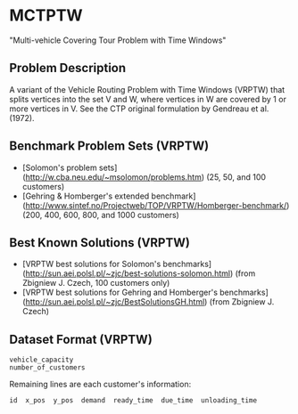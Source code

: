 MCTPTW
=====

"Multi-vehicle Covering Tour Problem with Time Windows"

## Problem Description

A variant of the Vehicle Routing Problem with Time Windows (VRPTW) that splits vertices into the set V and W, where vertices in W are covered by 1 or more vertices in V. See the CTP original formulation by Gendreau et al. (1972).

## Benchmark Problem Sets (VRPTW)

 * [Solomon's problem sets] (http://w.cba.neu.edu/~msolomon/problems.htm) (25, 50, and 100 customers)
 * [Gehring & Homberger's extended benchmark] (http://www.sintef.no/Projectweb/TOP/VRPTW/Homberger-benchmark/) (200, 400, 600, 800, and 1000 customers)

## Best Known Solutions (VRPTW)

 * [VRPTW best solutions for Solomon's benchmarks] (http://sun.aei.polsl.pl/~zjc/best-solutions-solomon.html) (from Zbigniew J. Czech, 100 customers only)
 * [VRPTW best solutions for Gehring and Homberger's benchmarks] (http://sun.aei.polsl.pl/~zjc/BestSolutionsGH.html) (from Zbigniew J. Czech)

## Dataset Format (VRPTW)

    vehicle_capacity
    number_of_customers
     
  Remaining lines are each customer's information:
  
    id  x_pos  y_pos  demand  ready_time  due_time  unloading_time
     
  